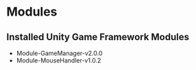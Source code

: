 # Modules

## Installed Unity Game Framework Modules

- Module-GameManager-v2.0.0
- Module-MouseHandler-v1.0.2